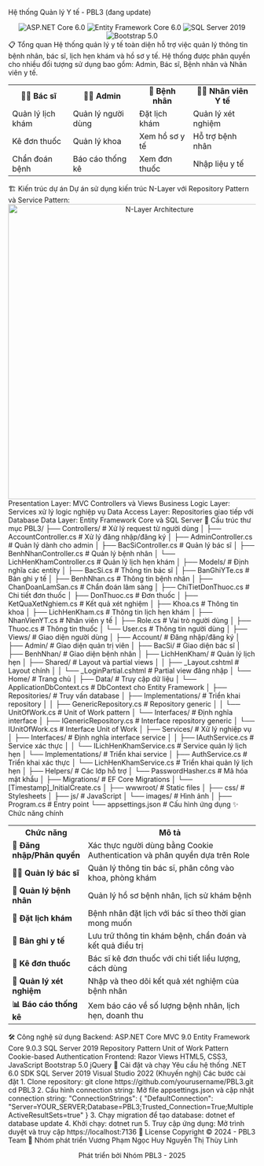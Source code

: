﻿Hệ thống Quản lý Y tế - PBL3 (đang update)
<div align="center">
<img src="https://img.shields.io/badge/ASP.NET%20Core-6.0-blue" alt="ASP.NET Core 6.0">
<img src="https://img.shields.io/badge/Entity%20Framework%20Core-6.0-green" alt="Entity Framework Core 6.0">
<img src="https://img.shields.io/badge/SQL%20Server-2019-red" alt="SQL Server 2019">
<img src="https://img.shields.io/badge/Bootstrap-5.0-purple" alt="Bootstrap 5.0">
</div>
📋 Tổng quan
Hệ thống quản lý y tế toàn diện hỗ trợ việc quản lý thông tin bệnh nhân, bác sĩ, lịch hẹn khám và hồ sơ y tế. Hệ thống được phân quyền cho nhiều đối tượng sử dụng bao gồm: Admin, Bác sĩ, Bệnh nhân và Nhân viên y tế.
<div align="center">
<table>
<tr>
<td align="center"><b>🧑‍⚕️ Bác sĩ</b></td>
<td align="center"><b>👨‍💼 Admin</b></td>
<td align="center"><b>🏥 Bệnh nhân</b></td>
<td align="center"><b>👩‍⚕️ Nhân viên Y tế</b></td>
</tr>
<tr>
<td>Quản lý lịch khám</td>
<td>Quản lý người dùng</td>
<td>Đặt lịch khám</td>
<td>Quản lý xét nghiệm</td>
</tr>
<tr>
<td>Kê đơn thuốc</td>
<td>Quản lý khoa</td>
<td>Xem hồ sơ y tế</td>
<td>Hỗ trợ bệnh nhân</td>
</tr>
<tr>
<td>Chẩn đoán bệnh</td>
<td>Báo cáo thống kê</td>
<td>Xem đơn thuốc</td>
<td>Nhập liệu y tế</td>
</tr>
</table>
</div>
🏗️ Kiến trúc dự án
Dự án sử dụng kiến trúc N-Layer với Repository Pattern và Service Pattern:
<div align="center">
<img src="https://miro.medium.com/max/1400/16zKYkZLTvTDxN9KpVx0Stw.png" width="600" alt="N-Layer Architecture">
</div>
Presentation Layer: MVC Controllers và Views
Business Logic Layer: Services xử lý logic nghiệp vụ
Data Access Layer: Repositories giao tiếp với Database
Data Layer: Entity Framework Core và SQL Server
📁 Cấu trúc thư mục
PBL3/
├── Controllers/                    # Xử lý request từ người dùng
│   ├── AccountController.cs        # Xử lý đăng nhập/đăng ký
│   ├── AdminController.cs          # Quản lý dành cho admin
│   ├── BacSiController.cs          # Quản lý bác sĩ
│   ├── BenhNhanController.cs       # Quản lý bệnh nhân
│   └── LichHenKhamController.cs    # Quản lý lịch hẹn khám
│
├── Models/                         # Định nghĩa các entity
│   ├── BacSi.cs                    # Thông tin bác sĩ
│   ├── BanGhiYTe.cs                # Bản ghi y tế
│   ├── BenhNhan.cs                 # Thông tin bệnh nhân  
│   ├── ChanDoanLamSan.cs           # Chẩn đoán lâm sàng
│   ├── ChiTietDonThuoc.cs          # Chi tiết đơn thuốc
│   ├── DonThuoc.cs                 # Đơn thuốc
│   ├── KetQuaXetNghiem.cs          # Kết quả xét nghiệm
│   ├── Khoa.cs                     # Thông tin khoa
│   ├── LichHenKham.cs              # Thông tin lịch hẹn khám
│   ├── NhanVienYT.cs               # Nhân viên y tế
│   ├── Role.cs                     # Vai trò người dùng
│   ├── Thuoc.cs                    # Thông tin thuốc
│   └── User.cs                     # Thông tin người dùng
│
├── Views/                          # Giao diện người dùng
│   ├── Account/                    # Đăng nhập/đăng ký
│   ├── Admin/                      # Giao diện quản trị viên
│   ├── BacSi/                      # Giao diện bác sĩ
│   ├── BenhNhan/                   # Giao diện bệnh nhân
│   ├── LichHenKham/                # Quản lý lịch hẹn
│   ├── Shared/                     # Layout và partial views
│   │   ├── _Layout.cshtml          # Layout chính
│   │   └── _LoginPartial.cshtml    # Partial view đăng nhập
│   └── Home/                       # Trang chủ
│
├── Data/                           # Truy cập dữ liệu
│   └── ApplicationDbContext.cs     # DbContext cho Entity Framework
│
├── Repositories/                   # Truy vấn database
│   ├── Implementations/            # Triển khai repository
│   │   ├── GenericRepository.cs    # Repository generic
│   │   └── UnitOfWork.cs           # Unit of Work pattern
│   └── Interfaces/                 # Định nghĩa interface
│       ├── IGenericRepository.cs   # Interface repository generic
│       └── IUnitOfWork.cs          # Interface Unit of Work
│
├── Services/                       # Xử lý nghiệp vụ
│   ├── Interfaces/                 # Định nghĩa interface service
│   │   ├── IAuthService.cs         # Service xác thực
│   │   └── ILichHenKhamService.cs  # Service quản lý lịch hẹn
│   └── Implementations/            # Triển khai service
│       ├── AuthService.cs          # Triển khai xác thực
│       └── LichHenKhamService.cs   # Triển khai quản lý lịch hẹn
│
├── Helpers/                        # Các lớp hỗ trợ
│   └── PasswordHasher.cs           # Mã hóa mật khẩu
│
├── Migrations/                     # EF Core Migrations
│   └── [Timestamp]_InitialCreate.cs
│
├── wwwroot/                        # Static files
│   ├── css/                        # Stylesheets
│   ├── js/                         # JavaScript
│   └── images/                     # Hình ảnh
│
├── Program.cs                      # Entry point
└── appsettings.json                # Cấu hình ứng dụng
✨ Chức năng chính
<div align="center">
<table>
<tr>
<th>Chức năng</th>
<th>Mô tả</th>
</tr>
<tr>
<td><b>🔐 Đăng nhập/Phân quyền</b></td>
<td>Xác thực người dùng bằng Cookie Authentication và phân quyền dựa trên Role</td>
</tr>
<tr>
<td><b>👨‍⚕️ Quản lý bác sĩ</b></td>
<td>Quản lý thông tin bác sĩ, phân công vào khoa, phòng khám</td>
</tr>
<tr>
<td><b>🏥 Quản lý bệnh nhân</b></td>
<td>Quản lý hồ sơ bệnh nhân, lịch sử khám bệnh</td>
</tr>
<tr>
<td><b>📅 Đặt lịch khám</b></td>
<td>Bệnh nhân đặt lịch với bác sĩ theo thời gian mong muốn</td>
</tr>
<tr>
<td><b>📝 Bản ghi y tế</b></td>
<td>Lưu trữ thông tin khám bệnh, chẩn đoán và kết quả điều trị</td>
</tr>
<tr>
<td><b>💊 Kê đơn thuốc</b></td>
<td>Bác sĩ kê đơn thuốc với chi tiết liều lượng, cách dùng</td>
</tr>
<tr>
<td><b>🔬 Quản lý xét nghiệm</b></td>
<td>Nhập và theo dõi kết quả xét nghiệm của bệnh nhân</td>
</tr>
<tr>
<td><b>📊 Báo cáo thống kê</b></td>
<td>Xem báo cáo về số lượng bệnh nhân, lịch hẹn, doanh thu</td>
</tr>
</table>
</div>
🛠️ Công nghệ sử dụng
Backend:
ASP.NET Core MVC 9.0
Entity Framework Core 9.0.3
SQL Server 2019
Repository Pattern
Unit of Work Pattern
Cookie-based Authentication
Frontend:
Razor Views
HTML5, CSS3, JavaScript
Bootstrap 5.0
jQuery
🚀 Cài đặt và chạy
Yêu cầu hệ thống
.NET 6.0 SDK
SQL Server 2019
Visual Studio 2022 (Khuyến nghị)
Các bước cài đặt
1. Clone repository:
   git clone https://github.com/yourusername/PBL3.git
   cd PBL3
2. Cấu hình connection string:
Mở file appsettings.json và cập nhật connection string:
    "ConnectionStrings": {
     "DefaultConnection": "Server=YOUR_SERVER;Database=PBL3;Trusted_Connection=True;MultipleActiveResultSets=true"
        }
3. Chạy migration để tạo database:
    dotnet ef database update
4. Khởi chạy:
    dotnet run
5. Truy cập ứng dụng: Mở trình duyệt và truy cập https://localhost:7136
📜 License
Copyright © 2024 - PBL3 Team
🤝 Nhóm phát triển
Vương Phạm Ngọc Huy
Nguyễn Thị Thùy Linh
<div align="center">
<p>Phát triển bởi Nhóm PBL3 - 2025</p>
</div>